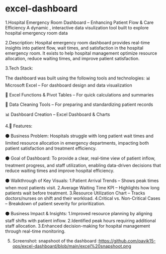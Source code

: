 # excel-dashboard

1.Hospital Emergency Room Dashboard – Enhancing Patient Flow & Care Efficiency
A dynamic , interactive data visulization tool built to explore hospital emergency room data 

2.Description:
Hospital emergency room dashboard  provides real-time insights into patient flow, wait times, and satisfaction in the hospital emergency room. It exists to help hospital management optimize resource allocation, reduce waiting times, and improve patient satisfaction.

3.Tech Stack:

The dashboard was built using the following tools and technologies:
📊  Microsoft Excel – For dashboard design and data visualization

🧮 Excel Functions & Pivot Tables – For quick calculations and summaries

🧹 Data Cleaning Tools – For preparing and standardizing patient records

📊 Dashboard Creation – Excel Dashboard & Charts

4.🌟 Features:

  ⚫ Business Problem: 
      Hospitals struggle with long patient wait times and limited resource allocation in emergency departments, impacting           both patient satisfaction and treatment efficiency.
      
  ⚫ Goal of Dashboard:
      To provide a clear, real-time view of patient inflow, treatment progress, and staff utilization, enabling data-driven          decisions that reduce waiting times and improve hospital efficiency.
      
  ⚫ Walkthrough of Key Visuals:
      1.Patient Arrival Trends – Shows peak times when most patients visit.
      2.Average Waiting Time KPI – Highlights how long patients wait before treatment.
      3.Resource Utilization Chart – Tracks doctors/nurses on shift and their workload.
      4.Critical vs. Non-Critical Cases – Breakdown of patient severity for prioritization.
      
  ⚫ Business Impact & Insights:
      1.Improved resource planning by aligning staff shifts with patient inflow.
      2.Identified peak hours requiring additional staff allocation.
      3.Enhanced decision-making for hospital management through real-time monitoring.

5. Screenshot:
    snapshoot of the dashboard :https://github.com/pavik15-ops/excel-dashboard/blob/main/excel%20snapshoot.png
    
